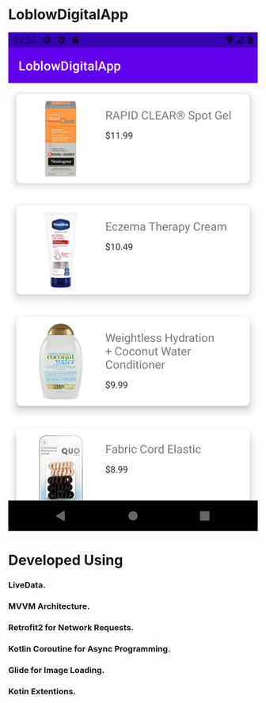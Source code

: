 # LoblowDigitalApp

![alt text](https://github.com/urv1388/LoblowDigitalApp/blob/master/screenshots/device-2021-02-05-015029.png)

# Developed Using
### LiveData.
### MVVM Architecture.
### Retrofit2 for Network Requests.
### Kotlin Coroutine for Async Programming.
### Glide for Image Loading.
### Kotin Extentions.


